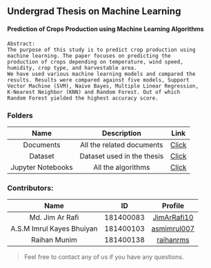## Undergrad Thesis on Machine Learning

#### Prediction of Crops Production using Machine Learning Algorithms  

```Text
Abstract:  
The purpose of this study is to predict crop production using  
machine learning. The paper focuses on predicting the  
production of crops depending on temperature, wind speed,    
humidity, crop type, and harvestable area.  
We have used various machine learning models and compared the   
results. Results were compared against five models, Support   
Vector Machine (SVM), Naive Bayes, Multiple Linear Regression,  
K-Nearest Neighbor (KNN) and Random Forest. Out of which  
Random Forest yielded the highest accuracy score.  
```

<h3 align="text-left">Folders</h3>

| Name | Description | Link |
|:---:|:---:|:---:|
| Documents | All the related documents | [Click](https://github.com/raihanrms/ML-Thesis/tree/main/Documents) | 
| Dataset | Dataset used in the thesis | [Click](https://github.com/raihanrms/ML-Thesis/tree/main/Dataset) |
| Jupyter Notebooks | All the algorithms | [Click](https://github.com/raihanrms/ML-Thesis/tree/main/Notebooks) |

<h3 align="text-left">Contributors: </h3>

| Name | ID | Profile |
|:---:|:---:|:---:|
| Md. Jim Ar Rafi  | 181400083 | [JimArRafi10](https://github.com/JimArRafi10) |
| A.S.M Imrul Kayes Bhuiyan  | 181400103 | [asmimrul007](https://github.com/asmimrul007/) |
| Raihan Munim | 181400138 | [raihanrms](https://github.com/raihanrms) |

> Feel free to contact any of us if you have any questions.